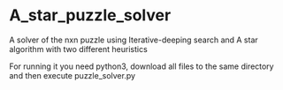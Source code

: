 # A_star_puzzle_solver
A solver of the nxn puzzle using Iterative-deeping search and A star algorithm with two different heuristics

For running it you need python3, download all files to the same directory and then execute puzzle_solver.py
